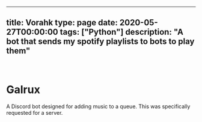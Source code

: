 
---
title: Vorahk
type: page
date: 2020-05-27T00:00:00
tags: ["Python"]
description: "A bot that sends my spotify playlists to bots to play them"
---


<br>

# Galrux

A Discord bot designed for adding music to a queue. This was specifically requested for a server.
